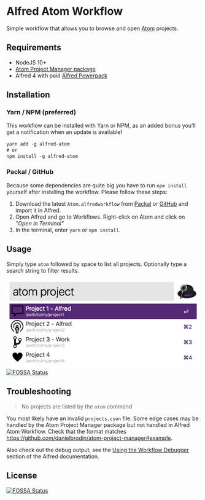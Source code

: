# Alfred Atom Workflow

Simple workflow that allows you to browse and open [Atom](https://atom.io/) projects.

## Requirements

- NodeJS 10+
- [Atom Project Manager package](https://atom.io/packages/project-manager)
- Alfred 4 with paid [Alfred Powerpack](https://www.alfredapp.com/powerpack)

## Installation

### Yarn / NPM (preferred)

This workflow can be installed with Yarn or NPM, as an added bonus you'll get a notification when an update is available!

```shell
yarn add -g alfred-atom
# or
npm install -g alfred-atom
```

### Packal / GitHub

Because some dependencies are quite big you have to run `npm install` yourself after installing the workflow. Please follow these steps:

1. Download the latest `Atom.alfredworkflow` from [Packal](http://www.packal.org/workflow/atom) or [GitHub](https://github.com/Cloudstek/alfred-atom/releases) and import it in Alfred.
2. Open Alfred and go to Workflows. Right-click on Atom and click on *"Open in Terminal"*
3. In the terminal, enter `yarn` or `npm install`.

## Usage

Simply type `atom` followed by space to list all projects. Optionally type a search string to filter results.

![alfred-atom](screenshot.png)
[![FOSSA Status](https://app.fossa.io/api/projects/git%2Bgithub.com%2FCloudstek%2Falfred-atom.svg?type=shield)](https://app.fossa.io/projects/git%2Bgithub.com%2FCloudstek%2Falfred-atom?ref=badge_shield)

## Troubleshooting

> No projects are listed by the `atom` command

You most likely have an invalid `projects.cson` file. Some edge cases may be handled by the Atom Project Manager package but not handled in Alfred Atom Workflow. Check that the format matches https://github.com/danielbrodin/atom-project-manager#example.

Also check out the debug output, see the [Using the Workflow Debugger](https://www.alfredapp.com/help/workflows/advanced/debugger/) section of the Alfred documentation.



## License
[![FOSSA Status](https://app.fossa.io/api/projects/git%2Bgithub.com%2FCloudstek%2Falfred-atom.svg?type=large)](https://app.fossa.io/projects/git%2Bgithub.com%2FCloudstek%2Falfred-atom?ref=badge_large)